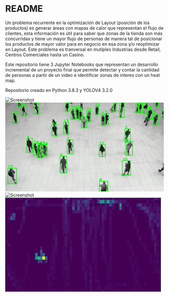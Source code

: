 # README

Un problema recurrente en la optimización de Layout (posición de los productos) es generar áreas con mapas de calor que representan el flujo de clientes, esta información es útil para saber que zonas de la tienda son más concurridas y tiene un mayor flujo de personas de manera tal de posicionar los productos de mayor valor para en negocio en esa zona y/o reoptimizar en Layout. Este problema es tranversal en mutiples Industrias desde Retail, Centros Comerciales hasta un Casino.

Este repositorio tiene 3 Jupyter Notebooks que representan un desarrollo incremental de un proyecto final que permite detectar y contar la cantidad de personas a partir de un video e identificar zonas de interes con un heat map. 

Repositorio creado en Python 3.8.3 y YOLOV4 3.2.0

![Screenshot](Out/frame0.png)
![Screenshot](Out/fram0_boxes.png)
![Screenshot](Out/filter/frame_filter0.png)
![Screenshot](Out/image3.png)




